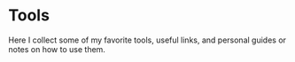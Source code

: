 # Tools

Here I collect some of my favorite tools, useful links, and personal guides or notes on how to use them.
